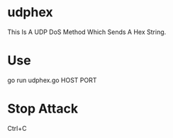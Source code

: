 # udphex
This Is A UDP DoS Method Which Sends A Hex String.

# Use
go run udphex.go HOST PORT

# Stop Attack
Ctrl+C
